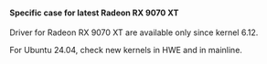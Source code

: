 #### Specific case for latest Radeon RX 9070 XT

Driver for Radeon RX 9070 XT are available only since kernel 6.12.

For Ubuntu 24.04, check new kernels in HWE and in mainline.
